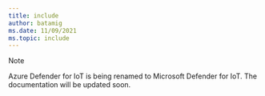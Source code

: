```yaml
---
title: include
author: batamig
ms.date: 11/09/2021
ms.topic: include
---
```


<!-- docutune:disable -->

> [!NOTE]
>
> Azure Defender for IoT is being renamed to Microsoft Defender for IoT. The documentation will be updated soon.
